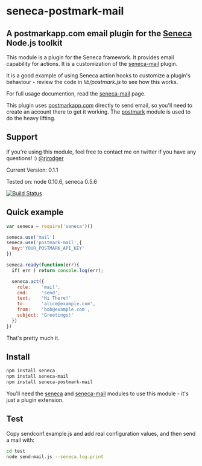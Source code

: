 # seneca-postmark-mail

## A postmarkapp.com email plugin for the [Seneca](http://senecajs.org) Node.js toolkit

This module is a plugin for the Seneca framework. It provides email capability for actions.
It is a customization of the [seneca-mail](https://github.com/rjrodger/seneca-mail) plugin.

It is a good example of using Seneca action hooks to customize a
plugin's behaviour - review the code in _lib/postmark.js_ to see how
this works.


For full usage documention, read the [seneca-mail](https://github.com/rjrodger/seneca-mail) page.

This plugin uses [postmarkapp.com](http://postmarkapp.com) directly to
send email, so you'll need to create an account there to get it
working. The [postmark](https://github.com/voodootikigod/postmark.js)
module is used to do the heavy lifting.


## Support

If you're using this module, feel free to contact me on twitter if you
have any questions! :) [@rjrodger](http://twitter.com/rjrodger)

Current Version: 0.1.1 

Tested on: node 0.10.6, seneca 0.5.6

[![Build Status](https://secure.travis-ci.org/rjrodger/seneca-postmark-mail.png)](http://travis-ci.org/rjrodger/seneca-postmark-mail)



## Quick example


```JavaScript
var seneca = require('seneca')()

seneca.use('mail')
seneca.use('postmark-mail',{
  key:'YOUR_POSTMARK_API_KEY'
})

seneca.ready(function(err){
  if( err ) return console.log(err);

  seneca.act({
    role:    'mail',
    cmd:     'send',
    text:    'Hi There!'
    to:      'alice@example.com',
    from:    'bob@example.com',
    subject: 'Greetings!'
  })
})
```

That's pretty much it.


## Install

```sh
npm install seneca
npm install seneca-mail
npm install seneca-postmark-mail
```

You'll need the [seneca](http://github.com/rjrodger/seneca) and
[seneca-mail](http://github.com/rjrodger/seneca-mail) modules to use
this module - it's just a plugin extension.





## Test

Copy sendconf.example.js and add real configuration values, and then send a mail with:

```sh
cd test
node send-mail.js --seneca.log.print
```


